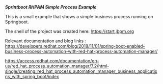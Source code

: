 ***Sprintboot RHPAM Simple Process Example***

This is a small example that shows a simple business process running on Springboot. 

The shell of the project was created here: <https://start.jbpm.org>

Relevant documentation and blog links :
<https://developers.redhat.com/blog/2018/11/01/spring-boot-enabled-business-process-automation-with-red-hat-process-automation-manager/>

<https://access.redhat.com/documentation/en-us/red_hat_process_automation_manager/7.2/html-single/creating_red_hat_process_automation_manager_business_applications_with_spring_boot/index>
